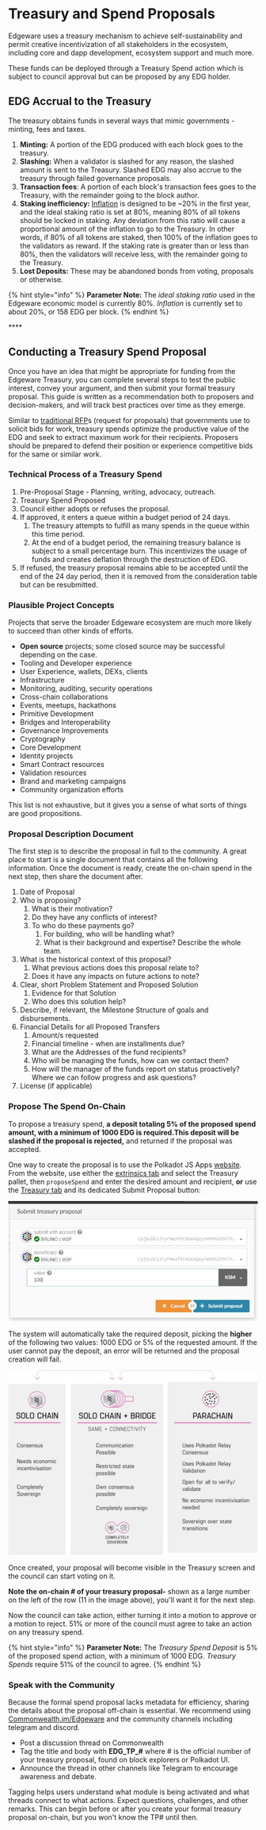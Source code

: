 # Treasury and Spend Proposals

Edgeware uses a treasury mechanism to achieve self-sustainability and permit creative incentivization of all stakeholders in the ecosystem, including core and dapp development, ecosystem support and much more. 

These funds can be deployed through a Treasury Spend action which is subject to council approval but can be proposed by any EDG holder. 

## EDG Accrual to the Treasury

The treasury obtains funds in several ways that mimic governments - minting, fees and taxes.

1. **Minting:** A portion of the EDG produced with each block goes to the treasury.
2. **Slashing:** When a validator is slashed for any reason, the slashed amount is sent to the Treasury. Slashed EDG may also accrue to the treasury through failed governance proposals.
3. **Transaction fees**: A portion of each block's transaction fees goes to the Treasury, with the remainder going to the block author.
4. **Staking inefficiency:** [Inflation](https://wiki.polkadot.network/docs/en/learn-staking#inflation) is designed to be ~20% in the first year, and the ideal staking ratio is set at 80%, meaning 80% of all tokens should be locked in staking. Any deviation from this ratio will cause a proportional amount of the inflation to go to the Treasury. In other words, if 80% of all tokens are staked, then 100% of the inflation goes to the validators as reward. If the staking rate is greater than or less than 80%, then the validators will receive less, with the remainder going to the Treasury.
5. **Lost Deposits:** These may be abandoned bonds from voting, proposals or otherwise.

{% hint style="info" %}
**Parameter Note:** The _ideal staking ratio_ used in the Edgeware economic model is currently 80%.  _Inflation_ is currently set to about 20%, or 158 EDG per block.
{% endhint %}

\*\*\*\*

## Conducting a Treasury Spend Proposal

Once you have an idea that might be appropriate for funding from the Edgeware Treasury, you can complete several steps to test the public interest, convey your argument, and then submit your formal treasury proposal.  This guide is written as a recommendation both to proposers and decision-makers, and will track best practices over time as they emerge.  

Similar to [traditional RFP](https://en.wikipedia.org/wiki/Request_for_proposal)s \(request for proposals\) that governments use to solicit bids for work, treasury spends optimize the productive value of the EDG and seek to extract maximum work for their recipients. Proposers should be prepared to defend their position or experience competitive bids for the same or similar work. 

### Technical Process of a Treasury Spend

1. Pre-Proposal Stage - Planning, writing, advocacy, outreach.
2. Treasury Spend Proposed
3. Council either adopts or refuses the proposal.
4. If approved, it enters a queue within a budget period of 24 days. 
   1. The treasury attempts to fulfill as many spends in the queue within this time period.
   2. At the end of a budget period, the remaining treasury balance is subject to a small percentage burn. This incentivizes the usage of funds and creates deflation through the destruction of EDG.
5. If refused, the treasury proposal remains able to be accepted until the end of the 24 day period, then it is removed from the consideration table but can be resubmitted.

### Plausible Project Concepts 

Projects that serve the broader Edgeware ecosystem are much more likely to succeed than other kinds of efforts. 

* **Open source** projects; some closed source may be successful depending on the case.
* Tooling and Developer experience
* User Experience, wallets, DEXs, clients
* Infrastructure
* Monitoring, auditing, security operations
* Cross-chain collaborations
* Events, meetups, hackathons
* Primitive Development
* Bridges and Interoperability
* Governance Improvements
* Cryptography
* Core Development
* Identity projects
* Smart Contract resources
* Validation resources
* Brand and marketing campaigns
* Community organization efforts

This list is not exhaustive, but it gives you a sense of what sorts of things are good propositions.

### Proposal Description Document

The first step is to describe the proposal in full to the community.  A great place to start is a single document that contains all the following information. Once the document is ready, create the on-chain spend in the next step, then share the document after.

1. Date of Proposal
2. Who is proposing? 
   1. What is their motivation?
   2. Do they have any conflicts of interest?
   3. To who do these payments go?
      1. For building, who will be handling what? 
      2. What is their background and expertise? Describe the whole team.
3. What is the historical context of this proposal?
   1. What previous actions does this proposal relate to?
   2. Does it have any impacts on future actions to note?
4. Clear, short Problem Statement and Proposed Solution 
   1. Evidence for that Solution 
   2. Who does this solution help?
5. Describe, if relevant, the Milestone Structure of goals and disbursements.
6. Financial Details for all Proposed Transfers
   1. Amount/s requested
   2. Financial timeline  - when are installments due?
   3. What are the Addresses of the fund recipients?
   4. Who will be managing the funds, how can we contact them?
   5. How will the manager of the funds report on status proactively? Where we can follow progress and ask questions?
7. License \(if applicable\)



### Propose The Spend On-Chain

To propose a treasury spend, **a deposit totaling 5% of the proposed spend amount, with a minimum of 1000 EDG is required.This deposit will be slashed if the proposal is rejected,** and returned if the proposal was accepted.

One way to create the proposal is to use the Polkadot JS Apps [website](https://polkadot.js.org/apps). From the website, use either the [extrinsics tab](https://polkadot.js.org/apps/#/extrinsics) and select the Treasury pallet, then `proposeSpend` and enter the desired amount and recipient, **or** use the [Treasury tab](https://polkadot.js.org/apps/#/treasury) and its dedicated Submit Proposal button:

![](../../../.gitbook/assets/image%20%289%29.png)

The system will automatically take the required deposit, picking the **higher** of the following two values: 1000 EDG or 5% of the requested amount. If the user cannot pay the deposit, an error will be returned and the proposal creation will fail.

![A proposal ready for the council to consider](../../../.gitbook/assets/image%20%288%29.png)

Once created, your proposal will become visible in the Treasury screen and the council can start voting on it.

**Note the on-chain \# of your treasury proposal-** shown as a large number on the left of the row \(11 in the image above\), you'll want it for the next step. 

Now the council can take action, either turning it into a motion to approve or a motion to reject. 51% or more of the council must agree to take an action on any treasury spend.

{% hint style="info" %}
**Parameter Note:**  The _Treasury Spend Deposit_ is 5% of the proposed spend action, with a minimum of 1000 EDG. _Treasury Spends_ require 51% of the council to agree.
{% endhint %}

### Speak with the Community

Because the formal spend proposal lacks metadata for efficiency, sharing the details about the proposal off-chain is essential. We recommend using [Commonwealth.im/Edgeware](https://commonwealth.im/edgeware/discussions) and the community channels including telegram and discord.

* Post a discussion thread on Commonwealth
* Tag the title and body with **EDG\_TP\_\#** where \# is the official number of your treasury proposal, found on block explorers or Polkadot UI. 
* Announce the thread in other channels like Telegram to encourage awareness and debate.

Tagging helps users understand what module is being activated and what threads connect to what actions. Expect questions, challenges, and other remarks.  This can begin before or after you create your formal treasury proposal on-chain, but you won't know the TP\# until then.

